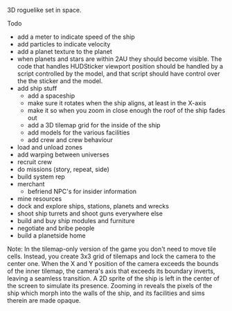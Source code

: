 3D roguelike set in space.

Todo
* add a meter to indicate speed of the ship
* add particles to indicate velocity
* add a planet texture to the planet
* when planets and stars are within 2AU they should become visible. The code that handles HUDSticker viewport position should be handled by a script controlled by the model, and that script should have control over the the sticker and the model. 
* add ship stuff
  * add a spaceship
  * make sure it rotates when the ship aligns, at least in the X-axis
  * make it so when you zoom in close enough the roof of the ship fades out
  * add a 3D tilemap grid for the inside of the ship
  * add models for the various facilities
  * add crew and crew behaviour
* load and unload zones
* add warping between universes
* recruit crew
* do missions (story, repeat, side)
* build system rep
* merchant
  * befriend NPC's for insider information
* mine resources
* dock and explore ships, stations, planets and wrecks
* shoot ship turrets and shoot guns everywhere else
* build and buy ship modules and furniture
* negotiate and bribe people
* build a planetside home

Note:
In the tilemap-only version of the game you don't need to move tile cells. Instead, you create 3x3 grid of tilemaps and lock the camera to the center one. When the X and Y position of the camera exceeds the bounds of the inner tilemap, the camera's axis that exceeds its boundary inverts, leaving a seamless transition. A 2D sprite of the ship is left in the center of the screen to simulate its presence. Zooming in reveals the pixels of the ship which morph into the walls of the ship, and its facilities and sims therein are made opaque.
